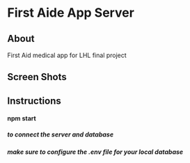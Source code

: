 # First Aide App Server
## About
First Aid medical app for LHL final project


## Screen Shots 


## Instructions 

#### npm start 
##### to connect the server and database
##### make sure to configure the .env file for your local database



